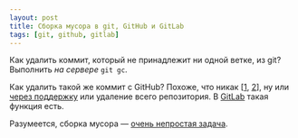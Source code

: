 ```yaml
---
layout: post
title: Сборка мусора в git, GitHub и GitLab
tags: [git, github, gitlab]
---
```

Как удалить коммит, который не принадлежит ни одной ветке, из git? Выполнить _на сервере_ `git gc`.

Как удалить такой же коммит с GitHub? Похоже, что никак [[1](https://stackoverflow.com/questions/9135095/git-gc-aggressive-push-to-server), [2](https://stackoverflow.com/questions/4367977/how-to-remove-a-dangling-commit-from-github/4368673)], ну или [через поддержку](https://docs.github.com/en/authentication/keeping-your-account-and-data-secure/removing-sensitive-data-from-a-repository#fully-removing-the-data-from-github) или удаление всего репозитория. В [GitLab](https://docs.gitlab.com/ee/administration/housekeeping.html) такая функция есть.

Разумеется, сборка мусора — [очень непростая задача](https://github.blog/2022-09-13-scaling-gits-garbage-collection/).
